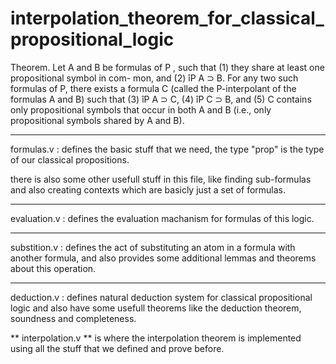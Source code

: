 # interpolation_theorem_for_classical_propositional_logic


Theorem. Let A and B be formulas of P , such that (1) they share at least one propositional symbol in com- mon, and (2) îP A ⊃ B. For any two such formulas of P, there exists a formula C (called the P-interpolant of the formulas A and B) such that (3) îP A ⊃ C, (4) îP C ⊃ B, and (5) C contains only propositional symbols that occur in both A and B (i.e., only propositional symbols shared by A and B).


------------
formulas.v :
defines the basic stuff that we need,
the type "prop" is the type of our classical propositions.

there is also some other usefull stuff in this file, like finding sub-formulas and also creating contexts which are basicly just a set of formulas.


------------
evaluation.v :
defines the evaluation machanism for formulas of this logic.


------------
substition.v :
defines the act of substituting an atom in a formula with another formula, and also provides some additional lemmas and theorems about this operation.


------------
deduction.v :
defines natural deduction system for classical propositional logic and also have some usefull theorems like the deduction theorem, soundness and completeness.


** interpolation.v **
is where the interpolation theorem is implemented using all the stuff that we defined and prove before.

